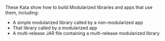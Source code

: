 These Kata show how to build Modularized libraries and apps that use them, including:
- A simple modularized library called by a non-modularized app
- That library called by a modularized app
- A multi-release JAR file containing a multi-release modularized library
